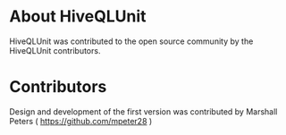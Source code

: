 # About HiveQLUnit

HiveQLUnit was contributed to the open source community by the HiveQLUnit contributors.

# Contributors

Design and development of the first version was contributed by Marshall Peters ( https://github.com/mpeter28 )

